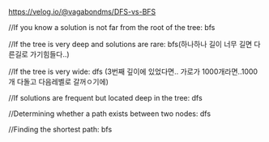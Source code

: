 https://velog.io/@vagabondms/DFS-vs-BFS

//If you know a solution is not far from the root of the tree: bfs

//If the tree is very deep and solutions are rare: bfs(하나하나 길이 너무 길면 다른길로 가기힘들다..)

//If the tree is very wide: dfs (3번째 깊이에 있었다면.. 가로가 1000개라면..1000개 다돌고 다음레벨로 갈꺼ㅇ기에)

//If solutions are frequent but located deep in the tree: dfs

//Determining whether a path exists between two nodes: dfs

//Finding the shortest path: bfs
